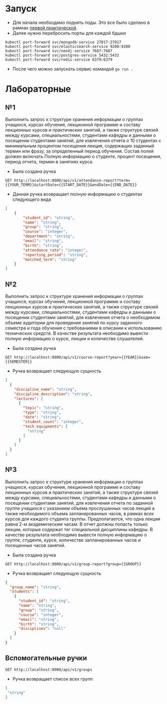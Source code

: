 # Запуск

- Для начала необходимо поднять поды. Это все было сделано в рамках [первой практической](https://github.com/AlanMute/five-gags).
- Далее нужно перебросить порты для каждой бдшки
```shell
kubectl port-forward svc/mongodb-service 27017:27017
kubectl port-forward svc/elasticsearch-service 9200:9200
kubectl port-forward svc/neo4j-service 7687:7687
kubectl port-forward svc/postgres-service 5432:5432
kubectl port-forward svc/redis-service 6379:6379
```
- После чего можно запускать сервис командой `go run .`

# Лабораторные

## №1
Выполнить запрос к структуре хранения информации о группах учащихся, курсах обучения, лекционной программе и составу лекционных курсов и практических занятий, а также структуре связей между курсами, специальностями, студентами кафедры и данными о посещении студентами занятий, для извлечения отчета о 10 студентах с минимальным процентом посещения лекция, содержащих заданный термин или фразу, за определенный период обучения. Состав полей должен включать Полную информацию о студенте, процент посещения, период отчета, термин в занятиях курса.

- Была создана ручка
```shell
GET http://localhost:8000/api/v1/attendance-report?term={{YOUR_TERM}}&startDate={{START_DATE}}&endDate={{END_DATE}}
```
- Данная ручка возвращает полную информацию о студентах следующего вида
```json
[
    {
        "student_id": "string",
        "name": "string",
        "group": "string",
        "course": "integer",
        "department": "string",
        "email": "string",
        "birth": "string",
        "attendance_rate": "integer",
        "reporting_period": "string",
        "matched_term": "string"
    }
]
```

## №2
Выполнить запрос к структуре хранения информации о группах учащихся, курсах обучения, лекционной программе и составу лекционных курсов и практических занятий, а также структуре связей между курсами, специальностями, студентами кафедры и данными о посещении студентами занятий, для извлечения отчета о необходимом объеме аудитории для проведения занятий по курсу заданного семестра и года обучения с требованиями в описании к использованию технических средств. В качестве результата необходимо вывести полную информацию о курсе, лекции и количестве слушателей.

- Была создана ручка
```shell
GET http://localhost:8000/api/v1/course-report?year={{YEAR}}&sem={{SEMESTER}}
```
- Ручка возвращает следующую сущность
```json
[
  {
    "discipline_name": "string",
    "discipline_description": "string",
    "lectures": [
      {
        "topic": "string",
        "type": "string",
        "date": "string",
        "student_count": "integer",
        "tech_equipments": [
          "string"
        ]
      }
    ]
  }
]
```

## №3
Выполнить запрос к структуре хранения информации о группах учащихся, курсах обучения, лекционной программе и составу лекционных курсов и практических занятий, а также структуре связей между курсами, специальностями, студентами кафедры и данными о посещении студентами занятий, для извлечения отчета по заданной группе учащихся с указанием объема прослушанных часов лекций а также необходимого объема запланированных часов, в рамках всех курсов для каждого студента группы.  Предполагается, что одна лекция равна 2-м академическим часам. В отчет должны попасть только лекции, которые содержат тег специальной дисциплины кафедры.  В качестве результата необходимо вывести полную информацию о группе, студенте, курсе, количестве запланированных часов и посещенных часов занятий.
- Была создана ручка
```shell
GET http://localhost:8000/api/v1/group-report?group={{GROUP}}
```
- Ручка возвращает следующую сущность
```json
{
  "group_name": "string",
  "students": [
    {
      "student_id": "string",
      "name": "string",
      "group": "string",
      "course": "integer",
      "email": "string",
      "birth": "string",
      "disciplines": "null"
    }
  ]
}
```

## Вспомогательные ручки
```shell
GET http://localhost:8000/api/v1/groups
```
- Ручка возвращает список всех групп
```json
[
 "string"
]
```

